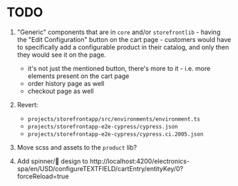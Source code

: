 # TODO

1. "Generic" components that are in `core` and/or `storefrontlib` - having the "Edit Configuration" button on the cart page - customers would have to specifically add a configurable product in their catalog, and only then they would see it on the page.
    - it's not just the mentioned button, there's more to it - i.e. more elements present on the cart page
    - order history page as well
    - checkout page as well

2. Revert:
    - `projects/storefrontapp/src/environments/environment.ts`
    - `projects/storefrontapp-e2e-cypress/cypress.json`
    - `projects/storefrontapp-e2e-cypress/cypress.ci.2005.json`

3. Move scss and assets to the `product` lib?

4. Add spinner/👻 design to http://localhost:4200/electronics-spa/en/USD/configureTEXTFIELD/cartEntry/entityKey/0?forceReload=true
